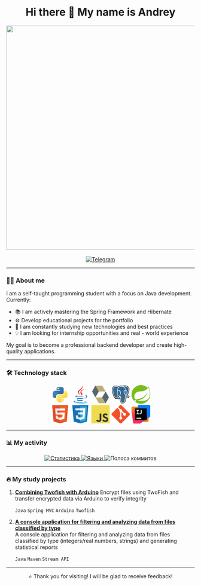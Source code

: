 <div align="center">
  <h1>Hi there 👋 My name is Andrey</h1>
  
  <img src="https://media3.giphy.com/media/v1.Y2lkPTc5MGI3NjExd20xYWtpNGI5YWFsZmtheDA0MWVzanEwNXVtd3g1bXduY3VjendyNCZlcD12MV9pbnRlcm5hbF9naWZfYnlfaWQmY3Q9Zw/25Itcrcuwkyq3ohubJ/giphy.gif" width="600" height="600"/>
  
  <p align="center">
    <a href="https://t.me/fkushusha1" target="_blank">
      <img src="https://img.shields.io/badge/Telegram-26A5E4?logo=telegram&logoColor=white&style=for-the-badge" alt="Telegram">
    </a>
  </p>
</div>

---

### 👨‍💻 About me

I am a self-taught programming student with a focus on Java development. Currently:

- 📚 I am actively mastering the Spring Framework and Hibernate
- ⚙️ Develop educational projects for the portfolio
- 🌱 I am constantly studying new technologies and best practices
- 💡 I am looking for internship opportunities and real - world experience

My goal is to become a professional backend developer and create high-quality applications.

---

### 🛠️ Technology stack

<div align="center">
  <img src="https://github.com/devicons/devicon/blob/master/icons/python/python-original.svg" title="Python" alt="Python" width="50" height="50"/>
  <img src="https://github.com/devicons/devicon/blob/master/icons/java/java-original.svg" title="Java" alt="Java" width="50" height="50"/>
  <img src="https://github.com/devicons/devicon/blob/master/icons/hibernate/hibernate-original.svg" title="Hibernate" alt="Hibernate" width="50" height="50"/>
  <img src="https://github.com/devicons/devicon/blob/master/icons/postgresql/postgresql-original.svg" title="PostgreSQL" alt="PostgreSQL" width="50" height="50"/>
  <img src="https://github.com/devicons/devicon/blob/master/icons/spring/spring-original.svg" title="Spring" alt="Spring" width="50" height="50"/>
</div>

<div align="center">
  <img src="https://github.com/devicons/devicon/blob/master/icons/html5/html5-original.svg" title="HTML" alt="HTML" width="50" height="50"/>
  <img src="https://github.com/devicons/devicon/blob/master/icons/css3/css3-original.svg" title="CSS" alt="CSS" width="50" height="50"/>
  <img src="https://github.com/devicons/devicon/blob/master/icons/javascript/javascript-original.svg" title="JavaScript" alt="JavaScript" width="50" height="50"/>
  <img src="https://github.com/devicons/devicon/blob/master/icons/git/git-original.svg" title="Git" alt="Git" width="50" height="50"/>
  <img src="https://github.com/devicons/devicon/blob/master/icons/intellij/intellij-original.svg" title="IntelliJ IDEA" alt="IntelliJ IDEA" width="50" height="50"/>
</div>

---

### 📊 My activity

<div align="center">
  <a href="https://github.com/andrey-medvedev">
    <img height="165em" src="https://github-readme-stats.vercel.app/api?username=andrey-medvedev&show_icons=true&theme=github_dark&hide_border=true&count_private=true&include_all_commits=true&hide=issues" alt="Статистика">
    <img height="165em" src="https://github-readme-stats.vercel.app/api/top-langs/?username=andrey-medvedev&layout=compact&theme=github_dark&hide_border=true&langs_count=6" alt="Языки">
  </a>
  
  <img src="https://github-readme-streak-stats.herokuapp.com/?user=andrey-medvedev&theme=github-dark-blue&hide_border=true" alt="Полоса коммитов">
</div>

---

### 🔥 My study projects

1. **[Combining Twofish with Arduino](https://github.com/andrey-medvedev/twofish-arduino.git)**
   Encrypt files using TwoFish and transfer encrypted data via Arduino to verify integrity

   `Java` `Spring MVC` `Arduino` `Twofish`

2. **[A console application for filtering and analyzing data from files classified by type](https://github.com/andrey-medvedev/shift-cft-java.git)**  
   A console application for filtering and analyzing data from files classified by type (integers/real numbers, strings) and generating statistical reports  

   `Java` `Maven` `Stream API`

---

<div align="center">
  <p>⭐ Thank you for visiting! I will be glad to receive feedback!</p>
</div>
